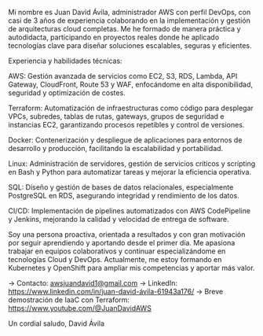 Mi nombre es Juan  David Ávila, administrador AWS con perfil DevOps, con casi de 3 años de experiencia colaborando en la implementación y gestión de arquitecturas cloud completas. Me he formado de manera práctica y autodidacta, participando en proyectos reales donde he aplicado tecnologías clave para diseñar soluciones escalables, seguras y eficientes.

Experiencia y habilidades técnicas:

 
AWS: Gestión avanzada de servicios como EC2, S3, RDS, Lambda, API Gateway, CloudFront, Route 53 y WAF, enfocándome en alta disponibilidad, seguridad y optimización de costes.

Terraform: Automatización de infraestructuras como código para desplegar VPCs, subredes, tablas de rutas, gateways, grupos de seguridad e instancias EC2, garantizando procesos repetibles y control de versiones.

Docker: Contenerización y despliegue de aplicaciones para entornos de desarrollo y producción, facilitando la escalabilidad y portabilidad.

Linux: Administración de servidores, gestión de servicios críticos y scripting en Bash y Python para automatizar tareas y mejorar la eficiencia operativa.

SQL: Diseño y gestión de bases de datos relacionales, especialmente PostgreSQL en RDS, asegurando integridad y rendimiento de los datos.

CI/CD: Implementación de pipelines automatizados con AWS CodePipeline y Jenkins, mejorando la calidad y velocidad de entrega de software.


Soy una persona proactiva, orientada a resultados y con gran motivación por seguir aprendiendo y aportando desde el primer día. Me apasiona trabajar en equipos colaborativos y continuar especializándome en tecnologías Cloud y DevOps. Actualmente, me estoy formando en Kubernetes y OpenShift para ampliar mis competencias y aportar más valor.

-> Contacto: awsjuandavid1@gmail.com
-> LinkedIn: https://www.linkedin.com/in/juan-david-ávila-61943a176/
-> Breve demostración de IaaC con Terraform: https://www.youtube.com/@JuanDavidAWS

Un cordial saludo,
David Ávila

